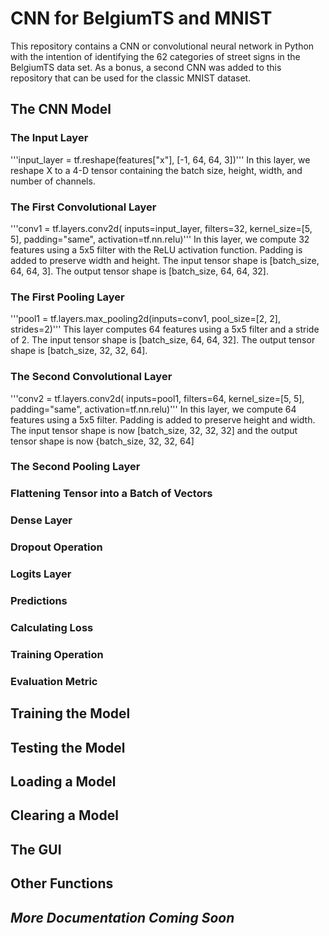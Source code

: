 # CNN for BelgiumTS and MNIST
This repository contains a CNN or convolutional neural network in Python with the intention of identifying the 62 categories of street signs in the BelgiumTS data set. As a bonus, a second CNN was added to this repository that can be used for the classic MNIST dataset.

## The CNN Model
### The Input Layer
'''input_layer = tf.reshape(features["x"], [-1, 64, 64, 3])'''
In this layer, we reshape X to a 4-D tensor containing the batch size, height, width, and number of channels.

### The First Convolutional Layer
'''conv1 = tf.layers.conv2d(
	inputs=input_layer,
        filters=32,
        kernel_size=[5, 5],
        padding="same",
        activation=tf.nn.relu)'''
In this layer, we compute 32 features using a 5x5 filter with the ReLU activation function. 
Padding is added to preserve width and height. The input tensor shape is [batch_size, 64, 64, 3].
The output tensor shape is [batch_size, 64, 64, 32].

### The First Pooling Layer
'''pool1 = tf.layers.max_pooling2d(inputs=conv1, pool_size=[2, 2], strides=2)'''
This layer computes 64 features using a 5x5 filter and a stride of 2. 
The input tensor shape is [batch_size, 64, 64, 32].
The output tensor shape is [batch_size, 32, 32, 64].

### The Second Convolutional Layer
'''conv2 = tf.layers.conv2d(
        inputs=pool1,
        filters=64,
        kernel_size=[5, 5],
        padding="same",
        activation=tf.nn.relu)'''
In this layer, we compute 64 features using a 5x5 filter. Padding is added to preserve height and width.
The input tensor shape is now [batch_size, 32, 32, 32] and the output tensor shape is now {batch_size, 32, 32, 64]

### The Second Pooling Layer

### Flattening Tensor into a Batch of Vectors

### Dense Layer

### Dropout Operation

### Logits Layer

### Predictions

### Calculating Loss

### Training Operation

### Evaluation Metric

## Training the Model

## Testing the Model

## Loading a Model

## Clearing a Model

## The GUI

## Other Functions



## _*More Documentation Coming Soon*_
